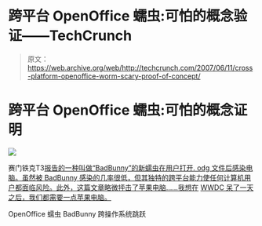 # 跨平台 OpenOffice 蠕虫:可怕的概念验证——TechCrunch

> 原文：<https://web.archive.org/web/http://techcrunch.com/2007/06/11/cross-platform-openoffice-worm-scary-proof-of-concept/>

# 跨平台 OpenOffice 蠕虫:可怕的概念证明

![](img/5f3068649737f4455f1b353888546e59.png)

赛门铁克T3[报告的一种叫做“BadBunny”的新蠕虫在用户打开. odg 文件后感染电脑。虽然被 BadBunny 感染的几率很低，但其独特的跨平台能力使任何计算机用户都面临风险。此外，这篇文章略微抨击了苹果电脑……我想在](https://web.archive.org/web/20201031161435/https://crunchbase.com/organization/symantec) [WWDC 呆了一天之后，我们都需要一点苹果电脑。](https://web.archive.org/web/20201031161435/http://crunchgear.com/2007/06/11/apple-wwdc-2007-liveblog/)

OpenOffice 蠕虫 BadBunny 跨操作系统跳跃